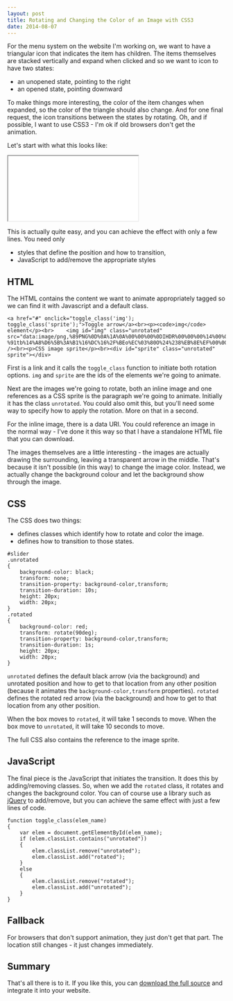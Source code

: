 ```yaml
---
layout: post
title: Rotating and Changing the Color of an Image with CSS3
date: 2014-08-07
---
```


For the menu system on the website I'm working on, we want to have a triangular icon that indicates the item has children. The items themselves are stacked vertically and expand when clicked and so we want to icon to have two states:

* an unopened state, pointing to the right
* an opened state, pointing downward

To make things more interesting, the color of the item changes when expanded, so the color of the triangle should also change. And for one final request, the icon transitions between the states by rotating. Oh, and if possible, I want to use CSS3 - I'm ok if old browsers don't get the animation.

Let's start with what this looks like:

<iframe src="/static/img/blog/rotating-and-changing-the-color-of-an-image-with-css3/click_rotate_animation.html"></iframe>

This is actually quite easy, and you can achieve the effect with only a few lines. You need only

* styles that define the position and how to transition,
* JavaScript to add/remove the appropriate styles

## HTML

The HTML contains the content we want to animate appropriately tagged so we can find it with Javascript and a default class.

```
<a href="#" onclick="toggle_class('img'); toggle_class('sprite');">Toggle arrow</a><br><p><code>img</code> element</p><br>    <img id="img" class="unrotated" src="data:image/png,%89PNG%0D%0A%1A%0A%00%00%00%0DIHDR%00%00%00%14%00%00%00%14%08%06%00%00%00%8D%89%1D%0D%00%00%00%06bKGD%00%00%00%00%00%00%F9C%BB%7F%00%00%00%09pHYs%00%00%0B%13%00%00%0B%13%01%00%9A%9C%18%00%00%00%07tIME%07%DE%08%07%07%2A%27%86i%CBA%00%00%00%0CiTXtComment%00%00%00%00%00%BC%AE%B2%99%00%00%00%5CIDAT8%CB%CD%D4%01%0E%00%20%08%02%40%F1%FF%7F%B6%0F4%05%C7Z%3E%E0VI%A0%AA%2A%8C%93a%9E%2B%08%00%F6%13n%D1%F6%CA%1Bt%7CC%15%A5%96%A2%A0%F4%96YT%8A%0D%83%CA9%9C%D07%C1%EEf%FA%AA%E9%C4%24%90-%91tb%14%A8%D6%5B%3A%B1%16%DC%16%2F%BEo%EC%03%80O%24%238%EB%8E%EF%00%00%00%00IEND%AEB%60%82" /><br><p>CSS image sprite</p><br><div id="sprite" class="unrotated" sprite"></div>
```

First is a link and it calls the `toggle_class` function to initiate both rotation options. `img` and `sprite` are the ids of the elements we're going to animate.

Next are the images we're going to rotate, both an inline image and one references as a CSS sprite is the paragraph we're going to animate. Initially it has the class `unrotated`. You could also omit this, but you'll need some way to specify how to apply the rotation. More on that in a second.

For the inline image, there is a data URI. You could reference an image in the normal way - I've done it this way so that I have a standalone HTML file that you can download.

The images themselves are a little interesting - the images are actually drawing the surrounding, leaving a transparent arrow in the middle. That's because it isn't possible (in this way) to change the image color. Instead, we actually change the background colour and let the background show through the image.

## CSS

The CSS does two things:

* defines classes which identify how to rotate and color the image.
* defines how to transition to those states.

```
#slider
.unrotated
{
    background-color: black;
    transform: none;
    transition-property: background-color,transform;
    transition-duration: 10s;
    height: 20px;
    width: 20px;
}
.rotated
{
    background-color: red;
    transform: rotate(90deg);
    transition-property: background-color,transform;
    transition-duration: 1s;
    height: 20px;
    width: 20px;
}
```

`unrotated` defines the default black arrow (via the background) and unrotated position and how to get to that location from any other position (because it animates the `background-color,transform` properties). `rotated` defines the rotated red arrow (via the background) and how to get to that location from any other position.

When the box moves to `rotated`, it will take 1 seconds to move. When the box move to `unrotated`, it will take 10 seconds to move.

The full CSS also contains the reference to the image sprite.

## JavaScript

The final piece is the JavaScript that initiates the transition. It does this by adding/removing classes. So, when we add the `rotated` class, it rotates and changes the background color. You can of course use a library such as [jQuery](http://jquery.com/) to add/remove, but you can achieve the same effect with just a few lines of code.

```
function toggle_class(elem_name)
{
    var elem = document.getElementById(elem_name);
    if (elem.classList.contains("unrotated"))
    {
        elem.classList.remove("unrotated");
        elem.classList.add("rotated");
    }
    else
    {
        elem.classList.remove("rotated");
        elem.classList.add("unrotated");
    }
}
```

## Fallback

For browsers that don't support animation, they just don't get that part. The location still changes - it just changes immediately.

## Summary

That's all there is to it. If you like this, you can [download the full source](/static/img/blog/rotating-and-changing-the-color-of-an-image-with-css3/click_rotate_animation.html) and integrate it into your website.